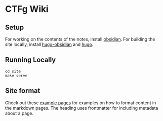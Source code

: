 # CTFg Wiki

## Setup
For working on the contents of the notes, install [obsidian](https://obsidian.md/).
For building the site locally, install [hugo-obsidian](https://github.com/jackyzha0/hugo-obsidian#obsidian-link-scraper) and [hugo](https://gohugo.io/installation/).

## Running Locally
```shell
cd site
make serve
```

## Site format
Check out these [example pages](https://github.com/jackyzha0/quartz/tree/hugo/content) for examples on how to format content in the markdown pages. The heading uses frontmatter for including metadata about a page.
